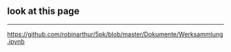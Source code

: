 ## look at this page
------
https://github.com/robinarthur/5pk/blob/master/Dokumente/Werksammlung.ipynb
